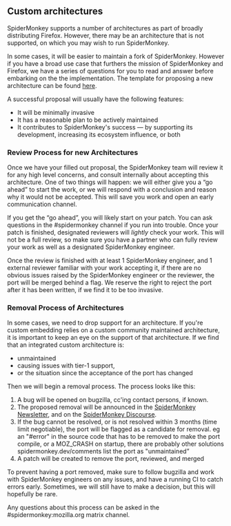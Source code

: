## Custom architectures

SpiderMonkey supports a number of architectures as part of broadly distributing Firefox. However,
there may be an architecture that is not supported, on which you may wish to run SpiderMonkey.

In some cases, it will be easier to maintain a fork of SpiderMonkey. However if you have a broad use
case that furthers the mission of SpiderMonkey and Firefox, we have a series of questions for you to read and answer before embarking on the the implementation. The template for proposing a new architecture can be found [here](custom-architecture-questionnaire.md).

A successful proposal will usually have the following features:
* It will be minimally invasive
* It has a reasonable plan to be actively maintained
* It contributes to SpiderMonkey's success — by supporting its development, increasing its ecosystem influence, or both

### Review Process for new Architectures

Once we have your filled out proposal, the SpiderMonkey team will review it for any high level concerns, and consult internally about accepting this architecture. One of two things will happen: we will either give you a “go ahead” to start the work, or we will respond with a conclusion and reason why it would not be accepted. This will save you work and open an early communication channel.

If you get the “go ahead”, you will likely start on your patch. You can ask questions in the #spidermonkey channel if you run into trouble. Once your patch is finished, designated reviewers will *lightly* check your work. This will not be a full review, so make sure you have a partner who can fully review your work as well as a designated SpiderMonkey engineer.

Once the review is finished with at least 1 SpiderMonkey engineer, and 1 external reviewer familiar with your work accepting it, if there are no obvious issues raised by the SpiderMonkey engineer or the reviewer, the port will be merged behind a flag. We reserve the right to reject the port after it has been written, if we find it to be too invasive.

### Removal Process of Architectures

In some cases, we need to drop support for an architecture. If you're custom embedding relies on a custom community maintained architecture, it is important to keep an eye on the support of that architecture. If we find that an integrated custom architecture is:

* unmaintained
* causing issues with tier-1 support,
* or the situation since the acceptance of the port has changed

Then we will begin a removal process. The process looks like this:

1. A bug will be opened on bugzilla, cc'ing contact persons, if known.
2. The proposed removal will be announced in the [SpiderMonkey Newsletter](https://spidermonkey.dev/), and on the [SpiderMonkey Discourse](https://discourse.mozilla.org/c/spidermonkey/551).
3. If the bug cannot be resolved, or is not resolved within 3 months (time limit negotiable), the port will be flagged as a candidate for removal.
eg an "#error" in the source code that has to be removed to make the port compile, or a MOZ_CRASH on startup, there are probably other solutions
spidermonkey.dev/comments list the port as "unmaintained”
4. A patch will be created to remove the port, reviewed, and merged

To prevent having a port removed, make sure to follow bugzilla and work with SpiderMonkey engineers on any issues, and have a running CI to catch errors early. Sometimes, we will still have to make a decision, but this will hopefully be rare.

Any questions about this process can be asked in the #spidermonkey:mozilla.org matrix channel.



